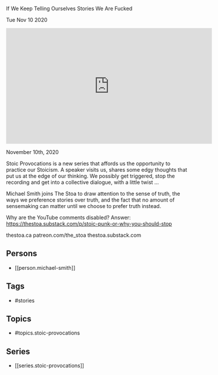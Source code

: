 

 If We Keep Telling Ourselves Stories We Are Fucked

Tue Nov 10 2020

<iframe width="560" height="315" src="https://www.youtube.com/embed/bNjXGlQO_ns" title="Stoic Provocations: If We Keep Telling Ourselves Stories We Are Fucked w/ Michael Smith" frameborder="0" allow="accelerometer; autoplay; clipboard-write; encrypted-media; gyroscope; picture-in-picture" allowfullscreen ></iframe>

November 10th, 2020

Stoic Provocations is a new series that affords us the opportunity to practice our Stoicism. A speaker visits us, shares some edgy thoughts that put us at the edge of our thinking. We possibly get triggered, stop the recording and get into a collective dialogue, with a little twist ...

Michael Smith joins The Stoa to draw attention to the sense of truth, the ways we preference stories over truth, and the fact that no amount of sensemaking can matter until we choose to prefer truth instead.

Why are the YouTube comments disabled? Answer: https://thestoa.substack.com/p/stoic-punk-or-why-you-should-stop

thestoa.ca
patreon.com/the_stoa
thestoa.substack.com

## Persons

- [[person.michael-smith]]

## Tags

- #stories

## Topics

- #topics.stoic-provocations

## Series

- [[series.stoic-provocations]]


